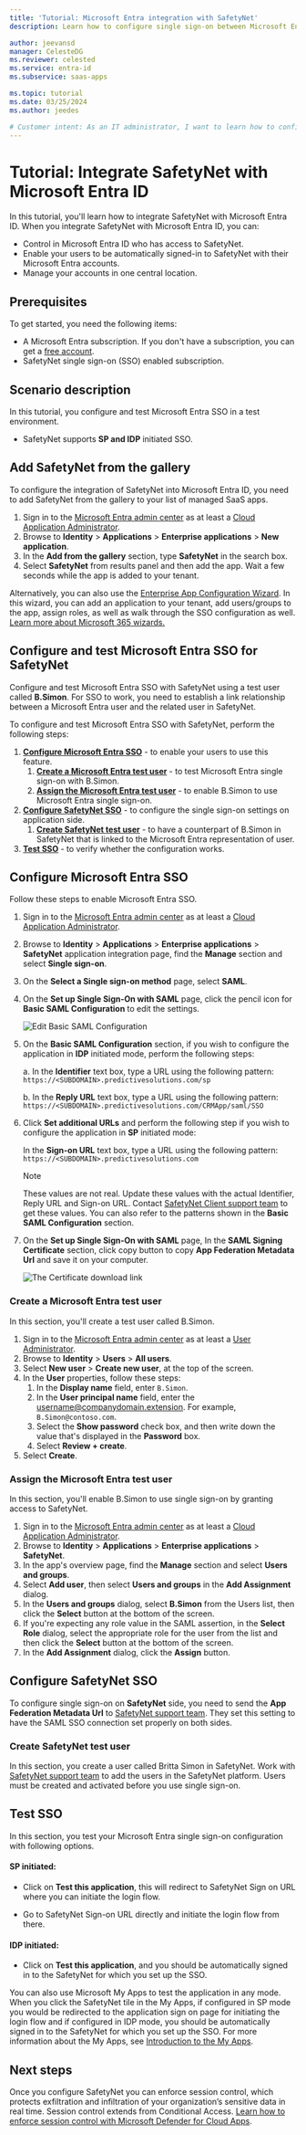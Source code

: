 ```yaml
---
title: 'Tutorial: Microsoft Entra integration with SafetyNet'
description: Learn how to configure single sign-on between Microsoft Entra ID and SafetyNet.

author: jeevansd
manager: CelesteDG
ms.reviewer: celested
ms.service: entra-id
ms.subservice: saas-apps

ms.topic: tutorial
ms.date: 03/25/2024
ms.author: jeedes

# Customer intent: As an IT administrator, I want to learn how to configure single sign-on between Microsoft Entra ID and SafetyNet so that I can control who has access to SafetyNet, enable automatic sign-in with Microsoft Entra accounts, and manage my accounts in one central location.
---
```


# Tutorial: Integrate SafetyNet with Microsoft Entra ID

In this tutorial, you'll learn how to integrate SafetyNet with Microsoft Entra ID. When you integrate SafetyNet with Microsoft Entra ID, you can:

* Control in Microsoft Entra ID who has access to SafetyNet.
* Enable your users to be automatically signed-in to SafetyNet with their Microsoft Entra accounts.
* Manage your accounts in one central location.

## Prerequisites

To get started, you need the following items:

* A Microsoft Entra subscription. If you don't have a subscription, you can get a [free account](https://azure.microsoft.com/free/).
* SafetyNet single sign-on (SSO) enabled subscription.

## Scenario description

In this tutorial, you configure and test Microsoft Entra SSO in a test environment.

* SafetyNet supports **SP and IDP** initiated SSO.

## Add SafetyNet from the gallery

To configure the integration of SafetyNet into Microsoft Entra ID, you need to add SafetyNet from the gallery to your list of managed SaaS apps.

1. Sign in to the [Microsoft Entra admin center](https://entra.microsoft.com) as at least a [Cloud Application Administrator](~/identity/role-based-access-control/permissions-reference.md#cloud-application-administrator).
1. Browse to **Identity** > **Applications** > **Enterprise applications** > **New application**.
1. In the **Add from the gallery** section, type **SafetyNet** in the search box.
1. Select **SafetyNet** from results panel and then add the app. Wait a few seconds while the app is added to your tenant.

 Alternatively, you can also use the [Enterprise App Configuration Wizard](https://portal.office.com/AdminPortal/home?Q=Docs#/azureadappintegration). In this wizard, you can add an application to your tenant, add users/groups to the app, assign roles, as well as walk through the SSO configuration as well. [Learn more about Microsoft 365 wizards.](/microsoft-365/admin/misc/azure-ad-setup-guides)

<a name='configure-and-test-azure-ad-sso-for-safetynet'></a>

## Configure and test Microsoft Entra SSO for SafetyNet

Configure and test Microsoft Entra SSO with SafetyNet using a test user called **B.Simon**. For SSO to work, you need to establish a link relationship between a Microsoft Entra user and the related user in SafetyNet.

To configure and test Microsoft Entra SSO with SafetyNet, perform the following steps:

1. **[Configure Microsoft Entra SSO](#configure-azure-ad-sso)** - to enable your users to use this feature.
    1. **[Create a Microsoft Entra test user](#create-an-azure-ad-test-user)** - to test Microsoft Entra single sign-on with B.Simon.
    1. **[Assign the Microsoft Entra test user](#assign-the-azure-ad-test-user)** - to enable B.Simon to use Microsoft Entra single sign-on.
1. **[Configure SafetyNet SSO](#configure-safetynet-sso)** - to configure the single sign-on settings on application side.
    1. **[Create SafetyNet test user](#create-safetynet-test-user)** - to have a counterpart of B.Simon in SafetyNet that is linked to the Microsoft Entra representation of user.
1. **[Test SSO](#test-sso)** - to verify whether the configuration works.

<a name='configure-azure-ad-sso'></a>

## Configure Microsoft Entra SSO

Follow these steps to enable Microsoft Entra SSO.

1. Sign in to the [Microsoft Entra admin center](https://entra.microsoft.com) as at least a [Cloud Application Administrator](~/identity/role-based-access-control/permissions-reference.md#cloud-application-administrator).
1. Browse to **Identity** > **Applications** > **Enterprise applications** > **SafetyNet** application integration page, find the **Manage** section and select **Single sign-on**.
1. On the **Select a Single sign-on method** page, select **SAML**.
1. On the **Set up Single Sign-On with SAML** page, click the pencil icon for **Basic SAML Configuration** to edit the settings.

   ![Edit Basic SAML Configuration](common/edit-urls.png)

1. On the **Basic SAML Configuration** section, if you wish to configure the application in **IDP** initiated mode, perform the following steps:

    a. In the **Identifier** text box, type a URL using the following pattern:
    `https://<SUBDOMAIN>.predictivesolutions.com/sp`

    b. In the **Reply URL** text box, type a URL using the following pattern:
    `https://<SUBDOMAIN>.predictivesolutions.com/CRMApp/saml/SSO`

1. Click **Set additional URLs** and perform the following step if you wish to configure the application in **SP** initiated mode:

    In the **Sign-on URL** text box, type a URL using the following pattern:
    `https://<SUBDOMAIN>.predictivesolutions.com`

	> [!NOTE]
	> These values are not real. Update these values with the actual Identifier, Reply URL and Sign-on URL. Contact [SafetyNet Client support team](mailto:dev@predictivesolutions.com) to get these values. You can also refer to the patterns shown in the **Basic SAML Configuration** section.

1. On the **Set up Single Sign-On with SAML** page, In the **SAML Signing Certificate** section, click copy button to copy **App Federation Metadata Url** and save it on your computer.

	![The Certificate download link](common/copy-metadataurl.png)

<a name='create-an-azure-ad-test-user'></a>

### Create a Microsoft Entra test user

In this section, you'll create a test user called B.Simon.

1. Sign in to the [Microsoft Entra admin center](https://entra.microsoft.com) as at least a [User Administrator](~/identity/role-based-access-control/permissions-reference.md#user-administrator).
1. Browse to **Identity** > **Users** > **All users**.
1. Select **New user** > **Create new user**, at the top of the screen.
1. In the **User** properties, follow these steps:
   1. In the **Display name** field, enter `B.Simon`.  
   1. In the **User principal name** field, enter the username@companydomain.extension. For example, `B.Simon@contoso.com`.
   1. Select the **Show password** check box, and then write down the value that's displayed in the **Password** box.
   1. Select **Review + create**.
1. Select **Create**.

<a name='assign-the-azure-ad-test-user'></a>

### Assign the Microsoft Entra test user

In this section, you'll enable B.Simon to use single sign-on by granting access to SafetyNet.

1. Sign in to the [Microsoft Entra admin center](https://entra.microsoft.com) as at least a [Cloud Application Administrator](~/identity/role-based-access-control/permissions-reference.md#cloud-application-administrator).
1. Browse to **Identity** > **Applications** > **Enterprise applications** > **SafetyNet**.
1. In the app's overview page, find the **Manage** section and select **Users and groups**.
1. Select **Add user**, then select **Users and groups** in the **Add Assignment** dialog.
1. In the **Users and groups** dialog, select **B.Simon** from the Users list, then click the **Select** button at the bottom of the screen.
1. If you're expecting any role value in the SAML assertion, in the **Select Role** dialog, select the appropriate role for the user from the list and then click the **Select** button at the bottom of the screen.
1. In the **Add Assignment** dialog, click the **Assign** button.

## Configure SafetyNet SSO

To configure single sign-on on **SafetyNet** side, you need to send the **App Federation Metadata Url** to [SafetyNet support team](mailto:dev@predictivesolutions.com). They set this setting to have the SAML SSO connection set properly on both sides.

### Create SafetyNet test user

In this section, you create a user called Britta Simon in SafetyNet. Work with [SafetyNet support team](mailto:dev@predictivesolutions.com) to add the users in the SafetyNet platform. Users must be created and activated before you use single sign-on.

## Test SSO

In this section, you test your Microsoft Entra single sign-on configuration with following options. 

#### SP initiated:

* Click on **Test this application**, this will redirect to SafetyNet Sign on URL where you can initiate the login flow.  

* Go to SafetyNet Sign-on URL directly and initiate the login flow from there.

#### IDP initiated:

* Click on **Test this application**, and you should be automatically signed in to the SafetyNet for which you set up the SSO. 

You can also use Microsoft My Apps to test the application in any mode. When you click the SafetyNet tile in the My Apps, if configured in SP mode you would be redirected to the application sign on page for initiating the login flow and if configured in IDP mode, you should be automatically signed in to the SafetyNet for which you set up the SSO. For more information about the My Apps, see [Introduction to the My Apps](https://support.microsoft.com/account-billing/sign-in-and-start-apps-from-the-my-apps-portal-2f3b1bae-0e5a-4a86-a33e-876fbd2a4510).

## Next steps

Once you configure SafetyNet you can enforce session control, which protects exfiltration and infiltration of your organization’s sensitive data in real time. Session control extends from Conditional Access. [Learn how to enforce session control with Microsoft Defender for Cloud Apps](/cloud-app-security/proxy-deployment-aad).
